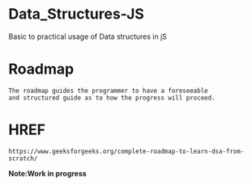 # Data_Structures-JS

Basic to practical usage of Data structures in jS

# Roadmap

```
The roadmap guides the programmer to have a foreseeable
and structured guide as to how the progress will proceed.

```
# HREF
```
https://www.geeksforgeeks.org/complete-roadmap-to-learn-dsa-from-scratch/
```
**Note:Work in progress**
